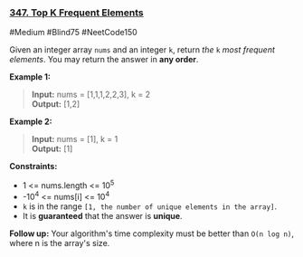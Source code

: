 ### [347. Top K Frequent Elements](https://leetcode.com/problems/top-k-frequent-elements/)

#Medium #Blind75 #NeetCode150

Given an integer array `nums` and an integer `k`, return _the_ `k` _most frequent elements_. You may return the answer in **any order**.

**Example 1:**

> **Input:** nums = [1,1,1,2,2,3], k = 2  
> **Output:** [1,2]

**Example 2:**

> **Input:** nums = [1], k = 1  
> **Output:** [1]

**Constraints:**

- 1 <= nums.length <= 10<sup>5</sup>
- -10<sup>4</sup> <= nums[i] <= 10<sup>4</sup>
- `k` is in the range `[1, the number of unique elements in the array]`.
- It is **guaranteed** that the answer is **unique**.

**Follow up:** Your algorithm's time complexity must be better than `O(n log n)`, where n is the array's size.
